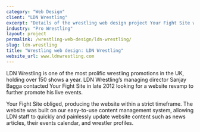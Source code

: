 ```yaml
---
category: "Web Design"
client: "LDN Wrestling"
excerpt: "Details of the wrestling web design project Your Fight Site worked on with LDN Wrestling."
industry: "Pro Wrestling"
layout: project
permalink: /wrestling-web-design/ldn-wrestling/
slug: ldn-wrestling
title: "Wrestling web design: LDN Wrestling"
website_url: www.ldnwrestling.com
---
```

<p>LDN Wrestling is one of the most prolific wrestling promotions in the UK, holding over 150 shows a year. LDN Wrestling’s managing director Sanjay Bagga contacted Your Fight Site in late 2012 looking for a website revamp to further promote his live events.</p>
<p>Your Fight Site obliged, producing the website within a strict timeframe. The website was built on our easy-to-use content management system, allowing LDN staff to quickly and painlessly update website content such as news articles, their events calendar, and wrestler profiles.</p>
